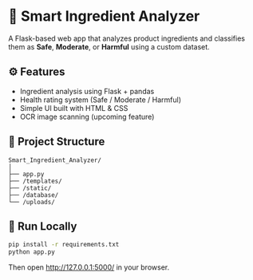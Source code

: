 # 🧠 Smart Ingredient Analyzer

A Flask-based web app that analyzes product ingredients and classifies them as **Safe**, **Moderate**, or **Harmful** using a custom dataset.

## ⚙️ Features
- Ingredient analysis using Flask + pandas
- Health rating system (Safe / Moderate / Harmful)
- Simple UI built with HTML & CSS
- OCR image scanning (upcoming feature)

## 📂 Project Structure

```
Smart_Ingredient_Analyzer/
│
├── app.py
├── /templates/
├── /static/
├── /database/
└── /uploads/
```

## 🚀 Run Locally
```bash
pip install -r requirements.txt
python app.py
```

Then open http://127.0.0.1:5000/ in your browser.